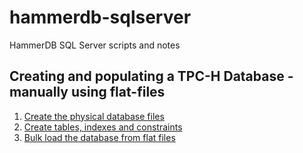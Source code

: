# hammerdb-sqlserver
HammerDB SQL Server scripts and notes

## Creating and populating a TPC-H Database - manually using flat-files
1.  [Create the physical database files](https://github.com/garyjlittle/hammerdb-sqlserver/blob/b08fbeae8385193a6d95cb2c6fd5b1cc99bd2b12/tpch-1-create-db.sql)
2.  [Create tables, indexes and constraints](https://github.com/garyjlittle/hammerdb-sqlserver/blob/14ee0122beb70d3a6d987c76096cd96ff7f4471c/tpch-2-create-clustered-tables_index_constraints.sql)
3.  [Bulk load the database from flat files](https://github.com/garyjlittle/hammerdb-sqlserver/blob/cb8adcd7740d44fb0a79e645285538bf350e9e38/tpch_3_bulkload_all.sql)


